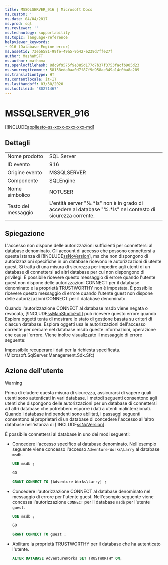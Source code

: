 ```yaml
---
title: MSSQLSERVER_916 | Microsoft Docs
ms.custom: ''
ms.date: 04/04/2017
ms.prod: sql
ms.reviewer: ''
ms.technology: supportability
ms.topic: language-reference
helpviewer_keywords:
- 916 (Database Engine error)
ms.assetid: 73eb6581-99fe-49a5-9b42-e239d7ffe27f
author: MashaMSFT
ms.author: mathoma
ms.openlocfilehash: 8dc9f9575f9e385d177d7b37f3753facfb905d23
ms.sourcegitcommit: 58158eda0aa0d7f87f9d958ae349a14c0ba8a209
ms.translationtype: HT
ms.contentlocale: it-IT
ms.lasthandoff: 03/30/2020
ms.locfileid: "80271467"
---
```

# <a name="mssqlserver_916"></a>MSSQLSERVER_916
[!INCLUDE[appliesto-ss-xxxx-xxxx-xxx-md](../../includes/appliesto-ss-xxxx-xxxx-xxx-md.md)]
  
## <a name="details"></a>Dettagli  
  
|||  
|-|-|  
|Nome prodotto|SQL Server|  
|ID evento|916|  
|Origine evento|MSSQLSERVER|  
|Componente|SQLEngine|  
|Nome simbolico|NOTUSER|  
|Testo del messaggio|L'entità server "%.*ls" non è in grado di accedere al database "%.\*ls" nel contesto di sicurezza corrente.|  
  
## <a name="explanation"></a>Spiegazione  
L'accesso non dispone delle autorizzazioni sufficienti per connettersi al database denominato. Gli account di accesso che possono connettersi a questa istanza di [!INCLUDE[ssNoVersion](../../includes/ssnoversion-md.md)], ma che non dispongono di autorizzazioni specifiche in un database ricevono le autorizzazioni di utente guest. Si tratta di una misura di sicurezza per impedire agli utenti di un database di connettersi ad altri database per cui non dispongono di privilegi. È possibile ricevere questo messaggio di errore quando l'utente guest non dispone delle autorizzazioni CONNECT per il database denominato e la proprietà TRUSTWORTHY non è impostata. È possibile ricevere questo messaggio di errore quando l'utente guest non dispone delle autorizzazioni CONNECT per il database denominato.  
  
Quando l'autorizzazione CONNECT al database msdb viene negata o revocata, [!INCLUDE[ssManStudioFull](../../includes/ssmanstudiofull-md.md)] può ricevere questo errore quando Esplora oggetti tenta di mostrare lo stato di gestione basata su criteri di ciascun database. Esplora oggetti usa le autorizzazioni dell'accesso corrente per cercare nel database msdb queste informazioni, operazione che causa l'errore. Viene inoltre visualizzato il messaggio di errore seguente:  
  
Impossibile recuperare i dati per la richiesta specificata. (Microsoft.SqlServer.Management.Sdk.Sfc)  
  
## <a name="user-action"></a>Azione dell'utente  
  
> [!WARNING]  
> Prima di eludere questa misura di sicurezza, assicurarsi di sapere quali utenti sono autenticati in vari database. I metodi seguenti consentono agli utenti che dispongono delle autorizzazioni per un database di connettersi ad altri database che potrebbero esporre i dati a utenti malintenzionati. Quando i database indipendenti sono abilitati, i passaggi seguenti consentono ai proprietari di un database di concedere l'accesso all'altro database nell'istanza di [!INCLUDE[ssNoVersion](../../includes/ssnoversion-md.md)].  
  
È possibile connettersi al database in uno dei modi seguenti:  
  
-   Concedere l'accesso specifico al database denominato. Nell'esempio seguente viene concesso l'accesso `Adventure-Works\Larry` al database `msdb`.  

    ```sql
    USE msdb ;
    
    GO
    
    GRANT CONNECT TO [Adventure-Works\Larry] ;
    ```
  
-   Concedere l'autorizzazione CONNECT al database denominato nel messaggio di errore per l'utente guest. Nell'esempio seguente viene concessa l'autorizzazione `CONNECT` per il database `msdb` per l'utente `guest`.  

    ```sql
    USE msdb ;
    
    GO
    
    GRANT CONNECT TO guest ;
    ```
  
-   Abilitare la proprietà TRUSTWORTHY per il database che ha autenticato l'utente.  

    ```sql
    ALTER DATABASE AdventureWorks SET TRUSTWORTHY ON;
    ```

